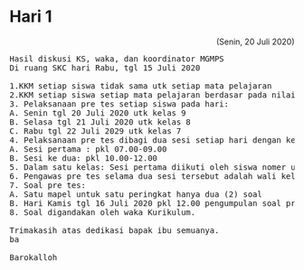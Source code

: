 # Hari 1
<p align="right">(Senin, 20 Juli 2020)</p>

<pre>
Hasil diskusi KS, waka, dan koordinator MGMPS
Di ruang SKC hari Rabu, tgl 15 Juli 2020

1.KKM setiap siswa tidak sama utk setiap mata pelajaran
2.KKM setiap siswa setiap mata pelajaran berdasar pada nilai pre tes
3. Pelaksanaan pre tes setiap siswa pada hari:
A. Senin tgl 20 Juli 2020 utk kelas 9
B. Selasa tgl 21 Juli 2020 utk kelas 8
C. Rabu tgl 22 Juli 2029 utk kelas 7
4. Pelaksanaan pre tes dibagi dua sesi setiap hari dengan kesepakatan:
A. Sesi pertama : pkl 07.00-09.00
B. Sesi ke dua: pkl 10.00-12.00
5. Dalam satu kelas: Sesi pertama diikuti oleh siswa nomer urut daftar siswa 1-18. Sesi ke dua diikuti oleh siswa nomer urut daftar siswa 19-terakhir.
6. Pengawas pre tes selama dua sesi tersebut adalah wali kelas. 
7. Soal pre tes:
A. Satu mapel untuk satu peringkat hanya dua (2) soal
B. Hari Kamis tgl 16 Juli 2020 pkl 12.00 pengumpulan soal pre tes TERAKHIR dalam bentuk SOFT FILE dan print out kepada Bu Sri Handajani. 
8. Soal digandakan oleh waka Kurikulum. 

Trimakasih atas dedikasi bapak ibu semuanya. 
ba

Barokalloh 
</pre>